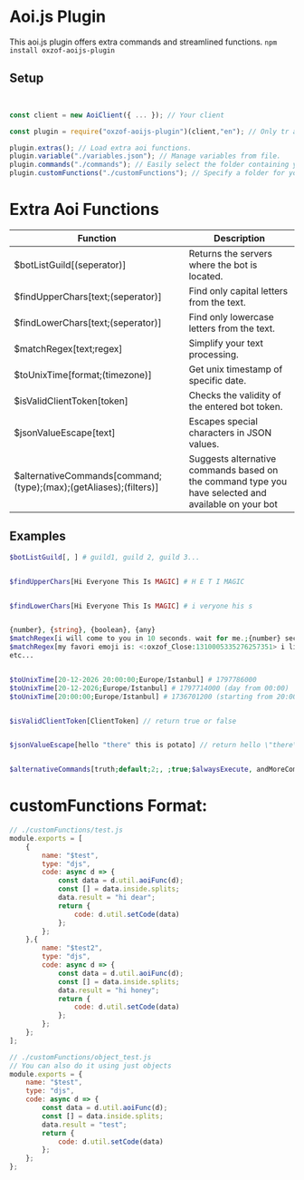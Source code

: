 # Aoi.js Plugin
This aoi.js plugin offers extra commands and streamlined functions.
`npm install oxzof-aoijs-plugin`


## Setup
```javascript


const client = new AoiClient({ ... }); // Your client

const plugin = require("oxzof-aoijs-plugin")(client,"en"); // Only tr and en languages ​​available

plugin.extras(); // Load extra aoi functions.
plugin.variable("./variables.json"); // Manage variables from file.
plugin.commands("./commands"); // Easily select the folder containing your commands.
plugin.customFunctions("./customFunctions"); // Specify a folder for your custom functions.

```

# Extra Aoi Functions

| Function | Description |
| --- | --- |
| $botListGuild[(seperator)] | Returns the servers where the bot is located. |
| $findUpperChars[text;(seperator)] | Find only capital letters from the text. |
| $findLowerChars[text;(seperator)] | Find only lowercase letters from the text. |
| $matchRegex[text;regex] | Simplify your text processing. |
| $toUnixTime[format;(timezone)] | Get unix timestamp of specific date. |
| $isValidClientToken[token] | Checks the validity of the entered bot token. |
| $jsonValueEscape[text] | Escapes special characters in JSON values. |
| $alternativeCommands[command;(type);(max);(getAliases);(filters)] | Suggests alternative commands based on the command type you have selected and available on your bot |

## Examples
```php
$botListGuild[, ] # guild1, guild 2, guild 3...


$findUpperChars[Hi Everyone This Is MAGIC] # H E T I MAGIC


$findLowerChars[Hi Everyone This Is MAGIC] # i veryone his s


{number}, {string}, {boolean}, {any}
$matchRegex[i will come to you in 10 seconds. wait for me.;{number} seconds] # 10 seconds
$matchRegex[my favori emoji is: <:oxzof_Close:1310005335276257351> i like it!;emoji is: {any}] # emoji is: <:oxzof_Close:1310005335276257351>
etc...


$toUnixTime[20-12-2026 20:00:00;Europe/Istanbul] # 1797786000
$toUnixTime[20-12-2026;Europe/Istanbul] # 1797714000 (day from 00:00)
$toUnixTime[20:00:00;Europe/Istanbul] # 1736701200 (starting from 20:00 today)


$isValidClientToken[ClientToken] // return true or false


$jsonValueEscape[hello "there" this is potato] // return hello \"there\" this is potato


$alternativeCommands[truth;default;2;, ;true;$alwaysExecute, andMoreCommandNames] // example my command name is truth-or-dare and aliases truthordare. return truth-or-dare truthordare.
```


# customFunctions Format:
```javascript
// ./customFunctions/test.js
module.exports = [
    {
        name: "$test",
        type: "djs",
        code: async d => {
            const data = d.util.aoiFunc(d);
            const [] = data.inside.splits;
            data.result = "hi dear";
            return {
                code: d.util.setCode(data)
            };
        };
    },{
        name: "$test2",
        type: "djs",
        code: async d => {
            const data = d.util.aoiFunc(d);
            const [] = data.inside.splits;
            data.result = "hi honey";
            return {
                code: d.util.setCode(data)
            };
        };
    };
];
```


```javascript
// ./customFunctions/object_test.js
// You can also do it using just objects
module.exports = {
    name: "$test",
    type: "djs",
    code: async d => {
        const data = d.util.aoiFunc(d);
        const [] = data.inside.splits;
        data.result = "test";
        return {
            code: d.util.setCode(data)
        };
    };
};

```